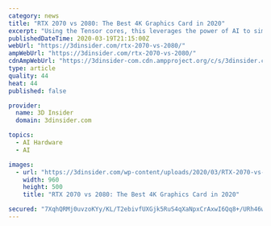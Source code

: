 ```yaml
---
category: news
title: "RTX 2070 vs 2080: The Best 4K Graphics Card in 2020"
excerpt: "Using the Tensor cores, this leverages the power of AI to simulate rendering at higher resolutions giving you more available ... These graphics cards are two of Nvidia’s latest generation high-performance hardware. The RTX 2080 is a beast of a GPU with 2,944 CUDA cores and, most importantly, the presence of RT and Tensor cores that enables ..."
publishedDateTime: 2020-03-19T21:15:00Z
webUrl: "https://3dinsider.com/rtx-2070-vs-2080/"
ampWebUrl: "https://3dinsider.com/rtx-2070-vs-2080/"
cdnAmpWebUrl: "https://3dinsider-com.cdn.ampproject.org/c/s/3dinsider.com/rtx-2070-vs-2080/"
type: article
quality: 44
heat: 44
published: false

provider:
  name: 3D Insider
  domain: 3dinsider.com

topics:
  - AI Hardware
  - AI

images:
  - url: "https://3dinsider.com/wp-content/uploads/2020/03/RTX-2070-vs-2080.png"
    width: 960
    height: 500
    title: "RTX 2070 vs 2080: The Best 4K Graphics Card in 2020"

secured: "7XqhQRMj0uvzoKYy/KL/T2ebivfUXGjk5RuS4qXaNpxCrAxwI6Qq8+/URh46w+FbggBjCscVB1J5ALKjxbFFaqXdGmfe5NTVARfTZiheUrLUrPXLfm5Kt2goxD0MX9orezxIwCwjdBrBKiKSIBrayXHM3ofydQMG64F8yVCqAGYbbBcXfaT0IeUdSM1i9FmJZ8Ml18WToOGEMHvAeM0KNSUSNV1ufxAx0pQL2yhJ2M/P3TcILsv83DyRIgQlhKnKzF2PM/axf9OCZbNETzP1r44XGLNS/9IETixjwDNDjVkXMixtyj2K/M5Vi5AauuId;g9WotfPI9+RwIlD2erSvUQ=="
---
```


